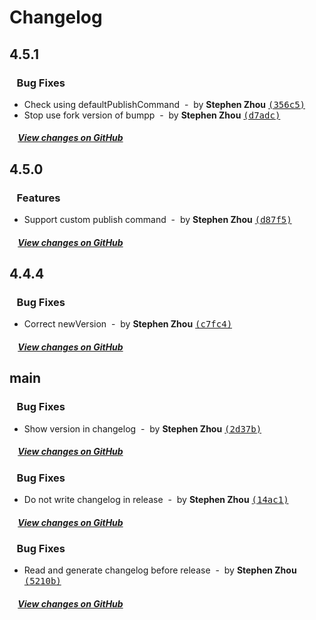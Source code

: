 # Changelog

## 4.5.1

### &nbsp;&nbsp;&nbsp;Bug Fixes

- Check using defaultPublishCommand &nbsp;-&nbsp; by **Stephen Zhou** [<samp>(356c5)</samp>](https://github.com/hyoban/release-it-pnpm/commit/356c59f)
- Stop use fork version of bumpp &nbsp;-&nbsp; by **Stephen Zhou** [<samp>(d7adc)</samp>](https://github.com/hyoban/release-it-pnpm/commit/d7adc5c)

##### &nbsp;&nbsp;&nbsp;&nbsp;[View changes on GitHub](https://github.com/hyoban/release-it-pnpm/compare/4.5.0...main)

## 4.5.0

### &nbsp;&nbsp;&nbsp;Features

- Support custom publish command &nbsp;-&nbsp; by **Stephen Zhou** [<samp>(d87f5)</samp>](https://github.com/hyoban/release-it-pnpm/commit/d87f5ae)

##### &nbsp;&nbsp;&nbsp;&nbsp;[View changes on GitHub](https://github.com/hyoban/release-it-pnpm/compare/4.4.4...main)

## 4.4.4

### &nbsp;&nbsp;&nbsp;Bug Fixes

- Correct newVersion &nbsp;-&nbsp; by **Stephen Zhou** [<samp>(c7fc4)</samp>](https://github.com/hyoban/release-it-pnpm/commit/c7fc449)

##### &nbsp;&nbsp;&nbsp;&nbsp;[View changes on GitHub](https://github.com/hyoban/release-it-pnpm/compare/4.4.3...main)

## main



### &nbsp;&nbsp;&nbsp;Bug Fixes

- Show version in changelog &nbsp;-&nbsp; by **Stephen Zhou** [<samp>(2d37b)</samp>](https://github.com/hyoban/release-it-pnpm/commit/2d37bce)

##### &nbsp;&nbsp;&nbsp;&nbsp;[View changes on GitHub](https://github.com/hyoban/release-it-pnpm/compare/4.4.2...main)

### &nbsp;&nbsp;&nbsp;Bug Fixes

- Do not write changelog in release &nbsp;-&nbsp; by **Stephen Zhou** [<samp>(14ac1)</samp>](https://github.com/hyoban/release-it-pnpm/commit/14ac1a8)

##### &nbsp;&nbsp;&nbsp;&nbsp;[View changes on GitHub](https://github.com/hyoban/release-it-pnpm/compare/4.4.1...main)

### &nbsp;&nbsp;&nbsp;Bug Fixes

- Read and generate changelog before release &nbsp;-&nbsp; by **Stephen Zhou** [<samp>(5210b)</samp>](https://github.com/hyoban/release-it-pnpm/commit/5210b1e)

##### &nbsp;&nbsp;&nbsp;&nbsp;[View changes on GitHub](https://github.com/hyoban/release-it-pnpm/compare/4.4.0...main)
